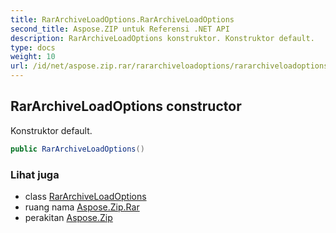 ```yaml
---
title: RarArchiveLoadOptions.RarArchiveLoadOptions
second_title: Aspose.ZIP untuk Referensi .NET API
description: RarArchiveLoadOptions konstruktor. Konstruktor default.
type: docs
weight: 10
url: /id/net/aspose.zip.rar/rararchiveloadoptions/rararchiveloadoptions/
---
```

## RarArchiveLoadOptions constructor

Konstruktor default.

```csharp
public RarArchiveLoadOptions()
```

### Lihat juga

* class [RarArchiveLoadOptions](../)
* ruang nama [Aspose.Zip.Rar](../../rararchiveloadoptions/)
* perakitan [Aspose.Zip](../../../)


